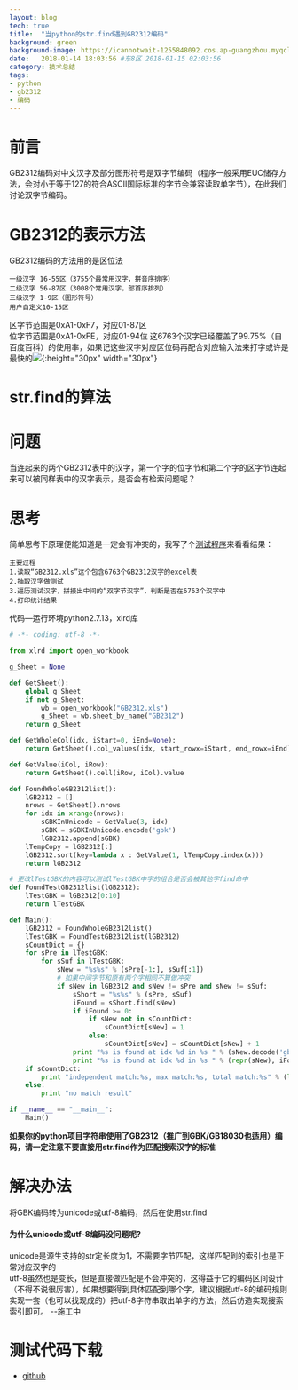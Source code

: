 ```yaml
---
layout: blog
tech: true
title:  "当python的str.find遇到GB2312编码"
background: green
background-image: https://icannotwait-1255848092.cos.ap-guangzhou.myqcloud.com/bg_python.jpg
date:   2018-01-14 18:03:56 #东8区 2018-01-15 02:03:56
category: 技术总结
tags:
- python
- gb2312
- 编码
---
```



# 前言
GB2312编码对中文汉字及部分图形符号是双字节编码（程序一般采用EUC储存方法，会对小于等于127的符合ASCII国际标准的字节会兼容读取单字节），在此我们讨论双字节编码。

# GB2312的表示方法
GB2312编码的方法用的是区位法

    一级汉字 16-55区（3755个最常用汉字，拼音序排序）
    二级汉字 56-87区（3008个常用汉字，部首序排列）
    三级汉字 1-9区（图形符号）
    用户自定义10-15区

区字节范围是0xA1-0xF7，对应01-87区  
位字节范围是0xA1-0xFE，对应01-94位
这6763个汉字已经覆盖了99.75%（自百度百科）的使用率，如果记这些汉字对应区位码再配合对应输入法来打字或许是最快的![](https://icannotwait-1255848092.cos.ap-guangzhou.myqcloud.com/funny.png){:height="30px" width="30px"}  

# str.find的算法
[^_^]: python的str.find是根据字符串的长度（这里长度不等于字节数）逐个做匹配，然后可以看python的源码  
--施工中

# 问题
当连起来的两个GB2312表中的汉字，第一个字的位字节和第二个字的区字节连起来可以被同样表中的汉字表示，是否会有检索问题呢？

# 思考
简单思考下原理便能知道是一定会有冲突的，我写了个[测试程序](https://github.com/icannotwait/icannotwait.Github.io/tree/master/_code/testgb2312)来看看结果：  

    主要过程
    1.读取“GB2312.xls”这个包含6763个GB2312汉字的excel表
    2.抽取汉字做测试
    3.遍历测试汉字，拼接出中间的“双字节汉字”，判断是否在6763个汉字中
    4.打印统计结果

代码—运行环境python2.7.13，xlrd库
```python
# -*- coding: utf-8 -*-

from xlrd import open_workbook

g_Sheet = None

def GetSheet():
    global g_Sheet
    if not g_Sheet:
        wb = open_workbook("GB2312.xls")
        g_Sheet = wb.sheet_by_name("GB2312")
    return g_Sheet

def GetWholeCol(idx, iStart=0, iEnd=None):
    return GetSheet().col_values(idx, start_rowx=iStart, end_rowx=iEnd)

def GetValue(iCol, iRow):
    return GetSheet().cell(iRow, iCol).value

def FoundWholeGB2312list():
    lGB2312 = []
    nrows = GetSheet().nrows
    for idx in xrange(nrows):
        sGBKInUnicode = GetValue(3, idx)
        sGBK = sGBKInUnicode.encode('gbk')
        lGB2312.append(sGBK)
    lTempCopy = lGB2312[:]
    lGB2312.sort(key=lambda x : GetValue(1, lTempCopy.index(x)))
    return lGB2312

# 更改lTestGBK的内容可以测试lTestGBK中字的组合是否会被其他字find命中
def FoundTestGB2312list(lGB2312):
    lTestGBK = lGB2312[0:10]
    return lTestGBK

def Main():
    lGB2312 = FoundWholeGB2312list()
    lTestGBK = FoundTestGB2312list(lGB2312)
    sCountDict = {}
    for sPre in lTestGBK:
        for sSuf in lTestGBK:
            sNew = "%s%s" % (sPre[-1:], sSuf[:1])
            # 如果中间字节和原有两个字相同不算做冲突
            if sNew in lGB2312 and sNew != sPre and sNew != sSuf:
                sShort = "%s%s" % (sPre, sSuf)
                iFound = sShort.find(sNew)
                if iFound >= 0:
                    if sNew not in sCountDict:
                        sCountDict[sNew] = 1
                    else:
                        sCountDict[sNew] = sCountDict[sNew] + 1
                print "%s is found at idx %d in %s " % (sNew.decode('gbk'), iFound, sShort.decode('gbk'))
                print "%s is found at idx %d in %s " % (repr(sNew), iFound, repr(sShort))
    if sCountDict:
        print "independent match:%s, max match:%s, total match:%s" % (len(sCountDict), max(sCountDict.values()), sum(sCountDict.values()))
    else:
        print "no match result"

if __name__ == "__main__":
    Main()
```
**如果你的python项目字符串使用了GB2312（推广到GBK/GB18030也适用）编码，请一定注意不要直接用str.find作为匹配搜索汉字的标准**

# 解决办法
将GBK编码转为unicode或utf-8编码，然后在使用str.find  
#### 为什么unicode或utf-8编码没问题呢?  
unicode是源生支持的str定长度为1，不需要字节匹配，这样匹配到的索引也是正常对应汉字的  
utf-8虽然也是变长，但是直接做匹配是不会冲突的，这得益于它的编码区间设计（不得不说很厉害），如果想要得到具体匹配到哪个字，建议根据utf-8的编码规则实现一套（也可以找现成的）把utf-8字符串取出单字的方法，然后仿造实现搜索索引即可。
--施工中

# 测试代码下载
* [github](https://github.com/icannotwait/icannotwait.Github.io/tree/master/_code/testgb2312)
